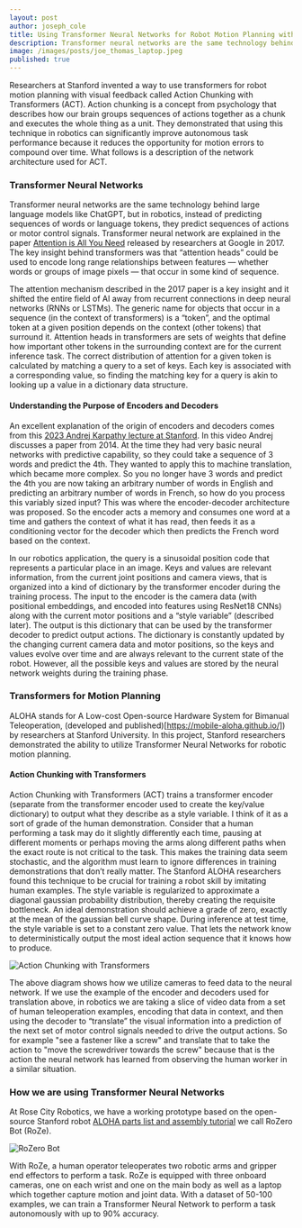 ```yaml
---
layout: post
author: joseph_cole
title: Using Transformer Neural Networks for Robot Motion Planning with Visual Feedback
description: Transformer neural networks are the same technology behind ChatGPT, but in robotics they predict sequences motor control signals
image: /images/posts/joe_thomas_laptop.jpeg
published: true
---
```


Researchers at Stanford invented a way to use transformers for robot motion planning with visual feedback called Action Chunking with Transformers (ACT). Action chunking is a concept from psychology that describes how our brain groups sequences of actions together as a chunk and executes the whole thing as a unit. They demonstrated that using this technique in robotics can significantly improve autonomous task performance because it reduces the opportunity for motion errors to compound over time. What follows is a description of the network architecture used for ACT.

### Transformer Neural Networks

Transformer neural networks are the same technology behind large language models like ChatGPT, but in robotics, instead of predicting sequences of words or language tokens, they predict sequences of actions or motor control signals. Transformer neural network are explained in the paper [Attention is All You Need](https://arxiv.org/pdf/1706.03762) released by researchers at Google in 2017. The key insight behind transformers was that “attention heads” could be used to encode long range relationships between features — whether words or groups of image pixels — that occur in some kind of sequence.

The attention mechanism described in the 2017 paper is a key insight and it shifted the entire field of AI away from recurrent connections in deep neural networks (RNNs or LSTMs). The generic name for objects that occur in a sequence (in the context of transformers) is a “token”, and the optimal token at a given position depends on the context (other tokens) that surround it. Attention heads in transformers are sets of weights that define how important other tokens in the surrounding context are for the current inference task. The correct distribution of attention for a given token is calculated by matching a query to a set of keys. Each key is associated with a corresponding value, so finding the matching key for a query is akin to looking up a value in a dictionary data structure.

#### Understanding the Purpose of Encoders and Decoders

An excellent explanation of the origin of encoders and decoders comes from this [2023 Andrej Karpathy lecture at Stanford](https://www.youtube.com/watch?v=XfpMkf4rD6E&t=614s&ab_channel=StanfordOnline). In this video Andrej discusses a paper from 2014. At the time they had very basic neural networks with predictive capability, so they could take a sequence of 3 words and predict the 4th. They wanted to apply this to machine translation, which became more complex. So you no longer have 3 words and predict the 4th you are now taking an arbitrary number of words in English and predicting an arbitrary number of words in French, so how do you process this variably sized input? This was where the encoder-decoder architecture was proposed. So the encoder acts a memory and consumes one word at a time and gathers the context of what it has read, then feeds it as a conditioning vector for the decoder which then predicts the French word based on the context.

In our robotics application, the query is a sinusoidal position code that represents a particular place in an image. Keys and values are relevant information, from the current joint positions and camera views, that is organized into a kind of dictionary by the transformer encoder during the training process. The input to the encoder is the camera data (with positional embeddings, and encoded into features using ResNet18 CNNs) along with the current motor positions and a “style variable” (described later). The output is this dictionary that can be used by the transformer decoder to predict output actions. The dictionary is constantly updated by the changing current camera data and motor positions, so the keys and values evolve over time and are always relevant to the current state of the robot. However, all the possible keys and values are stored by the neural network weights during the training phase.

### Transformers for Motion Planning
ALOHA stands for A Low-cost Open-source Hardware System for Bimanual Teleoperation, (developed and published)[https://mobile-aloha.github.io/]) by researchers at Stanford University. In this project, Stanford researchers demonstrated the ability to utilize Transformer Neural Networks for robotic motion planning.

#### Action Chunking with Transformers

Action Chunking with Transformers (ACT) trains a transformer encoder (separate from the transformer encoder used to create the key/value dictionary) to output what they describe as a style variable. I think of it as a sort of grade of the human demonstration. Consider that a human performing a task may do it slightly differently each time, pausing at different moments or perhaps moving the arms along different paths when the exact route is not critical to the task. This makes the training data seem stochastic, and the algorithm must learn to ignore differences in training demonstrations that don’t really matter. The Stanford ALOHA researchers found this technique to be crucial for training a robot skill by imitating human examples. The style variable is regularized to approximate a diagonal gaussian probability distribution, thereby creating the requisite bottleneck. An ideal demonstration should achieve a grade of zero, exactly at the mean of the gaussian bell curve shape. During inference at test time, the style variable is set to a constant zero value. That lets the network know to deterministically output the most ideal action sequence that it knows how to produce.

![Action Chunking with Transformers](/images/posts/act_video.png)

The above diagram shows how we utilize cameras to feed data to the neural network. If we use the example of the encoder and decoders used for translation above, in robotics we are taking a slice of video data from a set of human teleoperation examples, encoding that data in context, and then using the decoder to “translate” the visual information into a prediction of the next set of motor control signals needed to drive the output actions. So for example "see a fastener like a screw" and translate that to take the action to "move the screwdriver towards the screw" because that is the action the neural network has learned from observing the human worker in a similar situation.

### How we are using Transformer Neural Networks

At Rose City Robotics, we have a working prototype based on the open-source Stanford robot [ALOHA parts list and assembly tutorial](https://docs.google.com/document/d/1_3yhWjodSNNYlpxkRCPIlvIAaQ76Nqk2wsqhnEVM6Dc/edit) we call RoZero Bot (RoZe).

![RoZero Bot](/images/posts/rozero_bot.png)

With RoZe, a human operator teleoperates two robotic arms and gripper end effectors to perform a task. RoZe is equipped with three onboard cameras, one on each wrist and one on the main body as well as a laptop which together capture motion and joint data. With a dataset of 50-100 examples, we can train a Transformer Neural Network to perform a task autonomously with up to 90% accuracy.
